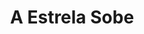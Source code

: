 ---
ref: sol-010-0059
title: ["A Estrela Sobe"]
author_name: ["unknown author"]
publisher: ["Livros do Brasil"]
year: "y1968"
origin: ["Portugal"]
formats: ["book-cover"]
disciplines: ["graphic-design"]
tags:
layout: artifact
status: ["scan"]
published: false
int_published: false
image_count:
date_added: 2023-06-16
batch:
---